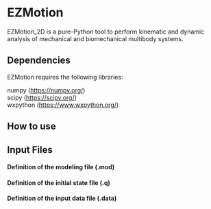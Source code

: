 # EZMotion
 
EZMotion_2D is a pure-Python tool to perform kinematic and dynamic analysis of mechanical and biomechanical multibody systems.

## Dependencies

EZMotion requires the following libraries:

numpy (https://numpy.org/) <br>
scipy (https://scipy.org/) <br>
wxpython (https://www.wxpython.org/) <br>


## How to use



## Input Files
#### Definition of the modeling file (.mod)
#### Definition of the initial state file (.q)
#### Definition of the input data file (.data)
